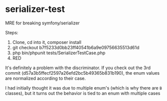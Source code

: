 # serializer-test
MRE for breaking symfony/serializer

Steps:
1. Clone, cd into it, composer install
2. git checkout b7f5233d0bb23ff40541b6a9e09756635513d61d
3. php bin/phpunit tests/SerializerTestCase.php
4. RED

It's definitely a problem with the discriminator. If you check out the 3rd commit (d57a3b5ffecf2597a26efd2bc5b49365b831b190), the enum values are normalized according to their case.

I had initially thought it was due to multiple enum's (which is why there are `B` classes), but it turns out the behavior is tied to an enum with multiple cases
